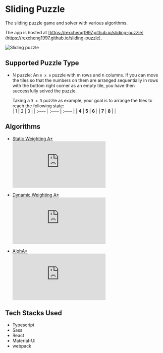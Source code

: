 # Sliding Puzzle

The sliding puzzle game and solver with various algorithms.

The app is hosted at [https://rexcheng1997.github.io/sliding-puzzle](https://rexcheng1997.github.io/sliding-puzzle).

![Sliding puzzle](https://rexcheng1997.github.io/public/images/sliding-puzzle.png)

## Supported Puzzle Type

- N puzzle: An `m x n` puzzle with m rows and n columns. If you can move the tiles so that the numbers on them are arranged sequentially in rows with the bottom right corner as an empty tile, you have then successfully solved the puzzle.

    Taking a `3 x 3` puzzle as example, your goal is to arrange the tiles to reach the following state:  
    |   1   |   2   |   3   |
    | :---- | :---- | :---- |
    | **4** | **5** | **6** |
    | **7** | **8** |       |

## Algorithms

- [Static Weighting A*](https://en.wikipedia.org/wiki/A*_search_algorithm#cite_ref-15)  
    ![f(n)=g(n)&plus;\varepsilon&space;h(n),\quad&space;\varepsilon&space;>&space;1](https://latex.codecogs.com/svg.latex?f%28n%29%3Dg%28n%29&plus;%5Cvarepsilon%20h%28n%29%2C%5Cquad%20%5Cvarepsilon%20%3E%201)

- [Dynamic Weighting A*](https://www.cs.auckland.ac.nz/courses/compsci709s2c/resources/Mike.d/Pohl1973WeightedAStar.pdf)  
    ![f(n)=g(n)&plus;(1&plus;\varepsilon&space;w(n))h(n),\quad&space;\mathrm{where}\&space;w(n)=\left\{\begin{matrix}&space;1&space;-&space;\frac{d(n)}{N}&space;&&space;d(n)\le&space;N&space;\\&space;0&space;&&space;\mathrm{otherwise}&space;\end{matrix}\right.](https://latex.codecogs.com/svg.latex?f%28n%29%3Dg%28n%29&plus;%281&plus;%5Cvarepsilon%20w%28n%29%29h%28n%29%2C%5Cquad%20%5Cmathrm%7Bwhere%7D%5C%20w%28n%29%3D%5Cleft%5C%7B%5Cbegin%7Bmatrix%7D%201%20-%20%5Cfrac%7Bd%28n%29%7D%7BN%7D%20%26%20d%28n%29%5Cle%20N%20%5C%5C%200%20%26%20%5Cmathrm%7Botherwise%7D%20%5Cend%7Bmatrix%7D%5Cright.)

- [AlphA*](https://web.archive.org/web/20160131214618/http://home1.stofanet.dk/breese/astaralpha-submitted.pdf.gz)  
    ![f_\alpha(n)=(1&plus;w_\alpha(n))f(n),\&space;\mathrm{where}\&space;w_\alpha(n)=\left\{\begin{matrix}&space;\lambda&space;&&space;g(\pi(n))\ge&space;g(\widetilde{n})\\&space;\Lambda&space;&&space;\mathrm{otherwise}&space;\end{matrix}\right.\&space;\mathrm{and}\&space;\lambda\le\Lambda](https://latex.codecogs.com/svg.latex?f_%5Calpha%28n%29%3D%281&plus;w_%5Calpha%28n%29%29f%28n%29%2C%5C%20%5Cmathrm%7Bwhere%7D%5C%20w_%5Calpha%28n%29%3D%5Cleft%5C%7B%5Cbegin%7Bmatrix%7D%20%5Clambda%20%26%20g%28%5Cpi%28n%29%29%5Cge%20g%28%5Cwidetilde%7Bn%7D%29%5C%5C%20%5CLambda%20%26%20%5Cmathrm%7Botherwise%7D%20%5Cend%7Bmatrix%7D%5Cright.%5C%20%5Cmathrm%7Band%7D%5C%20%5Clambda%5Cle%5CLambda)

## Tech Stacks Used

- Typescript
- Sass
- React
- Material-UI
- webpack
